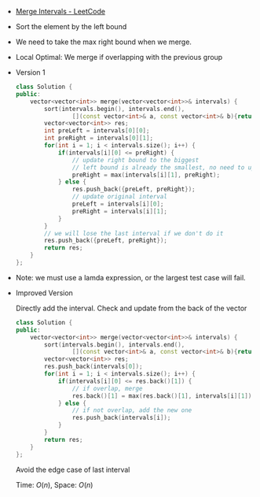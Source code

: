 - [Merge Intervals - LeetCode](https://leetcode.com/problems/merge-intervals/description/)
- Sort the element by the left bound
- We need to take the max right bound when we merge.
- Local Optimal: We merge if overlapping with the previous group
- Version 1
    
    ```C++
    class Solution {
    public:
        vector<vector<int>> merge(vector<vector<int>>& intervals) {
            sort(intervals.begin(), intervals.end(), 
		            [](const vector<int>& a, const vector<int>& b){return a[0] < b[0];});
            vector<vector<int>> res;
            int preLeft = intervals[0][0];
            int preRight = intervals[0][1];
            for(int i = 1; i < intervals.size(); i++) {
                if(intervals[i][0] <= preRight) {
                    // update right bound to the biggest
                    // left bound is already the smallest, no need to update
                    preRight = max(intervals[i][1], preRight);
                } else {
                    res.push_back({preLeft, preRight});
                    // update original interval
                    preLeft = intervals[i][0];
                    preRight = intervals[i][1];
                }
            }
            // we will lose the last interval if we don't do it
            res.push_back({preLeft, preRight});
            return res;
        }
    };
    ```
    
- Note: we must use a lamda expression, or the largest test case will fail.
- Improved Version
    
    Directly add the interval. Check and update from the back of the vector
    
    ```C++
    class Solution {
    public:
        vector<vector<int>> merge(vector<vector<int>>& intervals) {
            sort(intervals.begin(), intervals.end(), 
		            [](const vector<int>& a, const vector<int>& b){return a[0] < b[0];});
            vector<vector<int>> res;
            res.push_back(intervals[0]);
            for(int i = 1; i < intervals.size(); i++) {
                if(intervals[i][0] <= res.back()[1]) {
                    // if overlap, merge
                    res.back()[1] = max(res.back()[1], intervals[i][1]);
                } else {
                    // if not overlap, add the new one
                    res.push_back(intervals[i]);
                }
            }
            return res;
        }
    };
    ```
    
    Avoid the edge case of last interval
    
    Time: $O(n)$﻿, Space: $O(n)$
